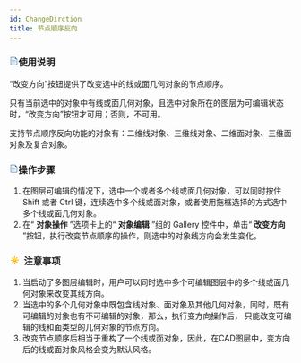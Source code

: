 ```yaml
---
id: ChangeDirction
title: 节点顺序反向  
---  
```

### ![](../../../img/read.gif)使用说明

“改变方向”按钮提供了改变选中的线或面几何对象的节点顺序。

只有当前选中的对象中有线或面几何对象，且选中对象所在的图层为可编辑状态时，“改变方向”按钮才可用；否则，不可用。

支持节点顺序反向功能的对象有：二维线对象、三维线对象、二维面对象、三维面对象及复合对象。

### ![](../../../img/read.gif)操作步骤

1. 在图层可编辑的情况下，选中一个或者多个线或面几何对象，可以同时按住 Shift 或者 Ctrl 键，连续选中多个线或面对象，或者使用拖框选择的方式选中多个线或面几何对象。
2. 在“ **对象操作** ”选项卡上的“ **对象编辑** ”组的 Gallery 控件中，单击“ **改变方向** ”按钮，执行改变节点顺序的操作，则选中的对象线方向会发生变化。

### ![](../../../img/note.png) 注意事项

1. 当启动了多图层编辑时，用户可以同时选中多个可编辑图层中的多个线或面几何对象来改变其线方向。
2. 当选中的多个几何对象中既包含线对象、面对象及其他几何对象，同时，既有可编辑的对象也有不可编辑的对象，那么，执行变方向操作后， 只能改变可编辑的线和面类型的几何对象的节点方向。
3. 改变节点顺序后相当于重构了一个线或面对象，因此，在CAD图层中，变方向后的线或面对象风格会变为默认风格。

